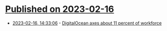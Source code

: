 # [Published on 2023-02-16](index.md)

* [2023-02-16, 14:33:06](https://news.ycombinator.com/item?id=34819122) - [DigitalOcean axes about 11 percent of workforce](https://www.theregister.com/2023/02/15/digitalocean_layoffs/)
